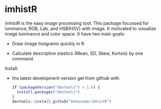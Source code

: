 <!-- README.md is generated from README.Rmd. Please edit that file -->
imhistR
=======

imhistR is the easy image processing tool. This package focussed for luminance, RGB, Lab, and HSB(HSV) with image. It motivated to visualize image luminance and color space. It have two main goals:

-   Draw image histgramn quickly in R.

-   Calculate descriptive stastics (Mean, SD, Skew, Kurtsis) by one command.

Install:

-   the latest development version get from github with

    ``` r
    if (packageVersion("devtools") < 1.6) {
      install.packages("devtools")
    }
    devtools::install_github("mokazuma/imhistR")
    ```
